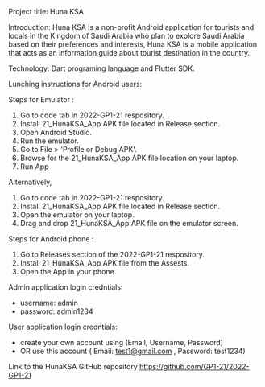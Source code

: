 Project title: 
Huna KSA

Introduction:
Huna KSA is a non-profit Android application for tourists and locals in the Kingdom of Saudi Arabia who plan to explore Saudi Arabia based on their preferences and interests, Huna KSA is a mobile application that acts as an information guide about tourist destination in the country.

Technology: 
Dart programing language and Flutter SDK.

Lunching instructions for Android users:

Steps for Emulator : 

1. Go to code tab in 2022-GP1-21 respository.
2. Install 21_HunaKSA_App APK file located in Release section.
3. Open Android Studio. 
4. Run the emulator.
5. Go to File > 'Profile or Debug APK'. 
6. Browse for the 21_HunaKSA_App APK file location on your laptop.
7. Run App

Alternatively,

1. Go to code tab in 2022-GP1-21 respository.
2. Install 21_HunaKSA_App APK file located in Release section.
3. Open the emulator on your laptop.
4. Drag and drop 21_HunaKSA_App APK file on the emulator screen.

Steps for Android phone : 

1. Go to Releases section of the 2022-GP1-21 respository.
2. Install 21_HunaKSA_App APK file from the Assests.
3. Open the App in your phone.  

Admin application login credntials: 
- username: admin 
- password: admin1234

User application login credntials:
- create your own account using (Email, Username, Password)
- OR use this account ( Email: test1@gmail.com , Password: test1234)

Link to the HunaKSA GitHub repository https://github.com/GP1-21/2022-GP1-21
